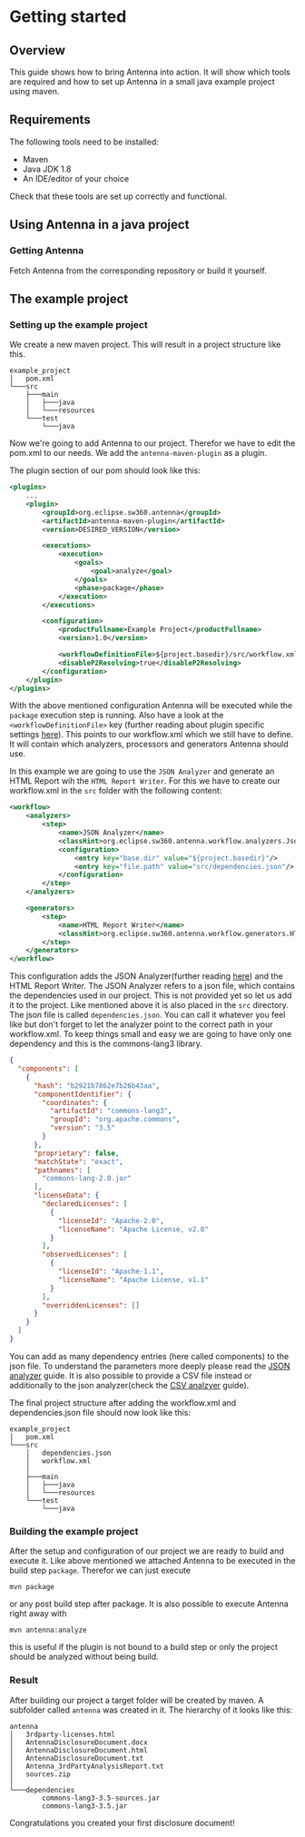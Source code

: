 # Getting started

## Overview

This guide shows how to bring Antenna into action. It will show which tools are required and how to set up
Antenna in a small java example project using maven.

## Requirements

The following tools need to be installed:

- Maven
- Java JDK 1.8
- An IDE/editor of your choice

Check that these tools are set up correctly and functional.


## Using Antenna in a java project

### Getting Antenna

Fetch Antenna from the corresponding repository or build it yourself.

## The example project
### Setting up the example project

We create a new maven project. This will result in a project structure like this.

```
example_project
│   pom.xml
└───src
    ├───main
    │   ├───java
    │   └───resources
    └───test
        └───java
```

Now we're going to add Antenna to our project. Therefor we have to edit the pom.xml to our needs. We add the `antenna-maven-plugin` as a plugin.

The plugin section of our pom should look like this:

```xml
<plugins>
    ...
    <plugin>
        <groupId>org.eclipse.sw360.antenna</groupId>
        <artifactId>antenna-maven-plugin</artifactId>
        <version>DESIRED_VERSION</version>

        <executions>
            <execution>
                <goals>
                    <goal>analyze</goal>
                </goals>
                <phase>package</phase>
            </execution>
        </executions>

        <configuration>
            <productFullname>Example Project</productFullname>
            <version>1.0</version>

            <workflowDefinitionFile>${project.basedir}/src/workflow.xml</workflowDefinitionFile>
            <disableP2Resolving>true</disableP2Resolving>
        </configuration>
    </plugin>
</plugins>
```

With the above mentioned configuration Antenna will be executed while the `package` execution step is running. Also have a look at the
`<workflowDefinitionFile>` key (further reading about plugin specific settings [here][toolconfig]). This points to our workflow.xml which we still have to define. It will contain which analyzers, processors and
generators Antenna should use.

In this example we are going to use the `JSON Analyzer` and generate an HTML Report wih the `HTML Report Writer`. For this we have to create our workflow.xml in the `src` folder with the following content:

```xml
<workflow>
    <analyzers>
        <step>
            <name>JSON Analyzer</name>
            <classHint>org.eclipse.sw360.antenna.workflow.analyzers.JsonAnalyzer</classHint>
            <configuration>
                <entry key="base.dir" value="${project.basedir}"/>
                <entry key="file.path" value="src/dependencies.json"/>
            </configuration>
        </step>
    </analyzers>

    <generators>
        <step>
            <name>HTML Report Writer</name>
            <classHint>org.eclipse.sw360.antenna.workflow.generators.HTMLReportGenerator</classHint>
        </step>
    </generators>
</workflow>
```

This configuration adds the JSON Analyzer(further reading [here][jsonanalyzer]) and the HTML Report Writer. The JSON Analyzer refers to a json file, which
contains the dependencies used in our project. This is not provided yet so let us add it to the project. Like mentioned above it is also placed in the `src` directory.
The json file is called `dependencies.json`. You can call it whatever you feel like but don't forget to let the analyzer point to the correct path in your workflow.xml. To keep things small and easy
we are going to have only one dependency and this is the commons-lang3 library.

```json
{
  "components": [
    {
      "hash": "b2921b7862e7b26b43aa",
      "componentIdentifier": {
        "coordinates": {
          "artifactId": "commons-lang3",
          "groupId": "org.apache.commons",
          "version": "3.5"
        }
      },
      "proprietary": false,
      "matchState": "exact",
      "pathnames": [
        "commons-lang-2.0.jar"
      ],
      "licenseData": {
        "declaredLicenses": [
          {
            "licenseId": "Apache-2.0",
            "licenseName": "Apache License, v2.0"
          }
        ],
        "observedLicenses": [
          {
            "licenseId": "Apache-1.1",
            "licenseName": "Apache License, v1.1"
          }
        ],
        "overriddenLicenses": []
      }
    }
  ]
}
```

You can add as many dependency entries (here called components) to the json file. To understand the parameters more deeply please read the
[JSON analyzer][jsonanalyzer] guide. It is also possible to provide a CSV file instead or additionally to the json analyzer(check the [CSV analzyer][csvanalyzer] guide).

The final project structure after adding the workflow.xml and dependencies.json file should now look like this:

```
example_project
│   pom.xml
└───src
    │   dependencies.json
    │   workflow.xml
    │
    ├───main
    │   ├───java
    │   └───resources
    └───test
        └───java
```

### Building the example project

After the setup and configuration of our project we are ready to build and execute it. Like above mentioned we attached Antenna to be executed in the
build step `package`. Therefor we can just execute

```
mvn package
```

or any post build step after package. It is also possible to execute Antenna right away with

```
mvn antenna:analyze
```

this is useful if the plugin is not bound to a build step or only the project should be analyzed without being build.

### Result

After building our project a target folder will be created by maven. A subfolder called `antenna` was created in it.
The hierarchy of it looks like this:

```
antenna
│   3rdparty-licenses.html
│   AntennaDisclosureDocument.docx
│   AntennaDisclosureDocument.html
│   AntennaDisclosureDocument.txt
│   Antenna_3rdPartyAnalysisReport.txt
│   sources.zip
│
└───dependencies
        commons-lang3-3.5-sources.jar
        commons-lang3-3.5.jar
```

Congratulations you created your first disclosure document!

[workflow]: workflow-configuration.html
[jsonanalyzer]: json-analyzer-step.html
[mavenplugin]: external/antenna-maven-plugin/index.html
[toolconfig]: tool-configuration.html
[csvanalyzer]: csv-analyzer-step.html
